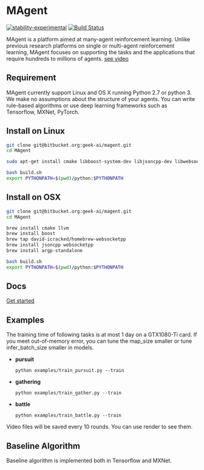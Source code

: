 MAgent
==============================================

[![stability-experimental](https://img.shields.io/badge/stability-experimental-orange.svg)](https://github.com/emersion/stability-badges#experimental)
[![Build Status](http://oj.kipsora.com:8080/buildStatus/icon?job=magent)](None)

MAgent is a platform aimed at many-agent reinforcement learning.
Unlike previous research platforms on single or multi-agent reinforcement learning, 
MAgent focuses on supporting the tasks and the applications that require hundreds to millions of agents.
[see video](https://www.youtube.com/watch?v=HCSm0kVolqI)

## Requirement
MAgent currently support Linux and OS X running Python 2.7 or python 3.
We make no assumptions about the structure of your agents.
You can write rule-based algorithms or use deep learning frameworks such as Tensorflow, MXNet, PyTorch.

## Install on Linux

```bash
git clone git@bitbucket.org:geek-ai/magent.git
cd MAgent

sudo apt-get install cmake libboost-system-dev libjsoncpp-dev libwebsocketpp-dev

bash build.sh
export PYTHONPATH=$(pwd)/python:$PYTHONPATH
```

## Install on OSX
```bash
git clone git@bitbucket.org:geek-ai/magent.git
cd MAgent

brew install cmake llvm
brew install boost
brew tap david-icracked/homebrew-websocketpp
brew install jsoncpp websocketpp
brew install argp-standalone

bash build.sh
export PYTHONPATH=$(pwd)/python:$PYTHONPATH
```

## Docs
[Get started](/doc/get_started.md)


## Examples
The training time of following tasks is at most 1 day on a GTX1080-Ti card.
If you meet out-of-memory error, you can tune the map_size smaller or tune infer_batch_size smaller in models.

* **pursuit**

	```
	python examples/train_pursuit.py --train
	```

* **gathering**

	```
	python examples/train_gather.py --train
	```

* **battle**

	```
	python examples/train_battle.py --train
	```

Video files will be saved every 10 rounds. You can use render to see them.

## Baseline Algorithm
Baseline algorithm is implemented both in Tensorflow and MXNet.
